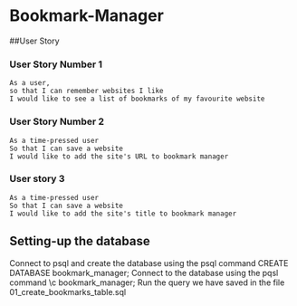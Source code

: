 # Bookmark-Manager

##User Story
### User Story Number 1
```
As a user,
so that I can remember websites I like
I would like to see a list of bookmarks of my favourite website
```

### User Story Number 2
```
As a time-pressed user
So that I can save a website
I would like to add the site's URL to bookmark manager
```

### User story 3
```
As a time-pressed user
So that I can save a website
I would like to add the site's title to bookmark manager
```


##  Setting-up the database
Connect to psql and create the database using the psql command CREATE DATABASE bookmark_manager;
Connect to the database using the pqsl command \c bookmark_manager;
Run the query we have saved in the file 01_create_bookmarks_table.sql
